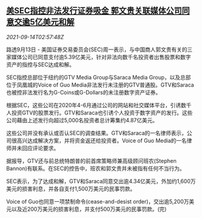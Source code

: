 <!--1631588462000-->
[美SEC指控非法发行证券吸金 郭文贵关联媒体公司同意交逾5亿美元和解](https://cn.reuters.com/article/us-sec-guowengui-settlement-0914-idCNKBS2GA06K)
------

<div><i>2021-09-14T02:57:48Z</i></div><p>路透9月13日 - 美国证券交易委员会(SEC)周一表示，与中国商人郭文贵有关的三家媒体公司已同意支付逾5.39亿美元，针对非法向数千名投资者出售股票和数字资产的指控与SEC达成和解。</p><p>SEC指控总部位于纽约的GTV Media Group与Saraca Media Group，以及总部位于凤凰城的Voice of Guo Media非法发行未注册的GTV普通股。GTV和Saraca也被控非法发行名为G-Coins或G-Dollars的未注册数字资产证券。</p><p>根据SEC，这些公司在2020年4-6月通过公司的网站和社交媒体平台，引诱数千人投资GTV的股票发行。GTV和Saraca也引诱个人投资于数字资产的发行。这些公司藉由上述发行向超过5,000名投资者总计筹集约4.87亿美元。</p><p>这些公司并没有承认或否认SEC的调查结果。GTV和Saraca的一名律师表示，公司很高兴达成解决方案，并将资金返还给投资者。Voice of Guo Media的一名律师并未回应评论要求。</p><p>据报导，GTV还与前总统特朗普的前首席策略师兼高级顾问班农(Stephen Bannon)有联系。在SEC的控告中，班农和郭文贵并未被指有任何不当行为。</p><p>SEC表示，为了达成和解，GTV和Saraca同意交出逾4.34亿美元，外加约1,600万美元的损害利息，并各自支付1,500万美元的民事罚款。</p><p>Voice of Guo也同意一项禁制命令(cease-and-desist order)，交出逾5,200万美元以及近200万美元的损害利息，并支付500万美元的民事罚款。(完)</p>
